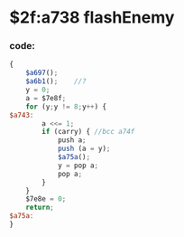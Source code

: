 ﻿
# $2f:a738 flashEnemy

### code:
```js
{
	$a697();
	$a6b1();	//?
	y = 0;
	a = $7e8f;
	for (y;y != 8;y++) {
$a743:
		a <<= 1;
		if (carry) { //bcc a74f
			push a;
			push (a = y);
			$a75a();
			y = pop a;
			pop a;
		}
	}
	$7e8e = 0;
	return;
$a75a:
}
```


